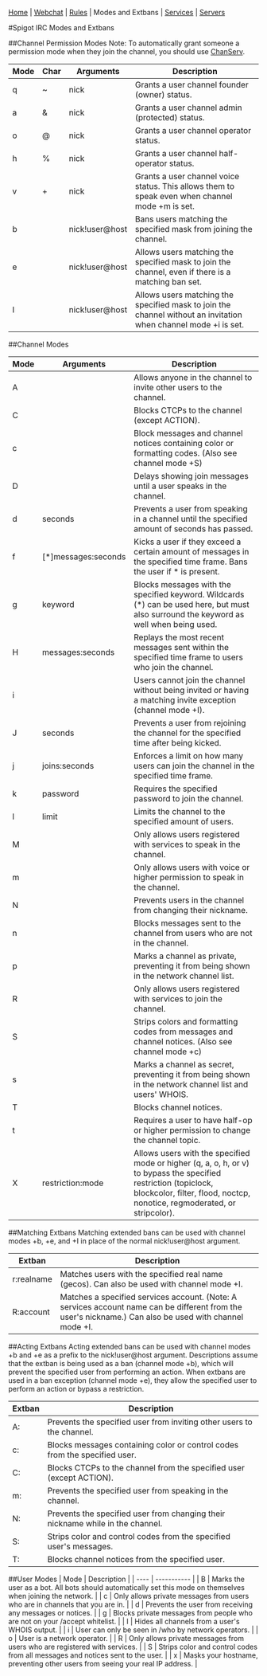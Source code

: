 [Home](index.php) | [Webchat](iris/) | [Rules](rules.php) | Modes and Extbans | [Services](services.php) | [Servers](servers.php)

#Spigot IRC Modes and Extbans

##Channel Permission Modes
Note: To automatically grant someone a permission mode when they join the channel, you should use [ChanServ](services.php).

| Mode | Char | Arguments | Description |
| ---- | ---- | --------- | ----------- |
| q | ~ | nick | Grants a user channel founder (owner) status. |
| a | & | nick | Grants a user channel admin (protected) status. |
| o | @ | nick | Grants a user channel operator status. |
| h | % | nick | Grants a user channel half-operator status. |
| v | + | nick | Grants a user channel voice status.  This allows them to speak even when channel mode +m is set. |
| b | | nick!user@host | Bans users matching the specified mask from joining the channel. |
| e | | nick!user@host | Allows users matching the specified mask to join the channel, even if there is a matching ban set. |
| I | | nick!user@host | Allows users matching the specified mask to join the channel without an invitation when channel mode +i is set. |

##Channel Modes

| Mode | Arguments | Description |
| ---- | --------- | ----------- |
| A | | Allows anyone in the channel to invite other users to the channel. |
| C | | Blocks CTCPs to the channel (except ACTION). |
| c | | Block messages and channel notices containing color or formatting codes. (Also see channel mode +S) |
| D | | Delays showing join messages until a user speaks in the channel. |
| d | seconds | Prevents a user from speaking in a channel until the specified amount of seconds has passed. |
| f | [*]messages:seconds | Kicks a user if they exceed a certain amount of messages in the specified time frame.  Bans the user if * is present. |
| g | keyword | Blocks messages with the specified keyword.  Wildcards (*) can be used here, but must also surround the keyword as well when being used. |
| H | messages:seconds | Replays the most recent messages sent within the specified time frame to users who join the channel. |
| i | | Users cannot join the channel without being invited or having a matching invite exception (channel mode +I). |
| J | seconds | Prevents a user from rejoining the channel for the specified time after being kicked. |
| j | joins:seconds | Enforces a limit on how many users can join the channel in the specified time frame. |
| k | password | Requires the specified password to join the channel. |
| l | limit | Limits the channel to the specified amount of users. |
| M | | Only allows users registered with services to speak in the channel. |
| m | | Only allows users with voice or higher permission to speak in the channel. |
| N | | Prevents users in the channel from changing their nickname. |
| n | | Blocks messages sent to the channel from users who are not in the channel. |
| p | | Marks a channel as private, preventing it from being shown in the network channel list. |
| R | | Only allows users registered with services to join the channel. |
| S | | Strips colors and formatting codes from messages and channel notices. (Also see channel mode +c) |
| s | | Marks a channel as secret, preventing it from being shown in the network channel list and users' WHOIS. |
| T | | Blocks channel notices. |
| t | | Requires a user to have half-op or higher permission to change the channel topic. |
| X | restriction:mode | Allows users with the specified mode or higher (q, a, o, h, or v) to bypass the specified restriction (topiclock, blockcolor, filter, flood, noctcp, nonotice, regmoderated, or stripcolor). |

##Matching Extbans
Matching extended bans can be used with channel modes +b, +e, and +I in place of the normal nick!user@host argument.  

| Extban | Description |
| ------ | ----------- |
| r:realname | Matches users with the specified real name (gecos). Can also be used with channel mode +I. |
| R:account | Matches a specified services account. (Note: A services account name can be different from the user's nickname.) Can also be used with channel mode +I. |

##Acting Extbans
Acting extended bans can be used with channel modes +b and +e as a prefix to the nick!user@host argument.  Descriptions assume that the extban is being used as a ban (channel mode +b), which will prevent the specified user from performing an action.  When extbans are used in a ban exception (channel mode +e), they allow the specified user to perform an action or bypass a restriction.

| Extban | Description |
| ------ | ----------- |
| A: | Prevents the specified user from inviting other users to the channel. |
| c: | Blocks messages containing color or control codes from the specified user. |
| C: | Blocks CTCPs to the channel from the specified user (except ACTION). |
| m: | Prevents the specified user from speaking in the channel. |
| N: | Prevents the specified user from changing their nickname while in the channel. |
| S: | Strips color and control codes from the specified user's messages. |
| T: | Blocks channel notices from the specified user. |

##User Modes
| Mode | Description |
| ---- | ----------- |
| B | Marks the user as a bot. All bots should automatically set this mode on themselves when joining the network. |
| c | Only allows private messages from users who are in channels that you are in. |
| d | Prevents the user from receiving any messages or notices. |
| g | Blocks private messages from people who are not on your /accept whitelist. |
| I | Hides all channels from a user's WHOIS output. |
| i | User can only be seen in /who by network operators. |
| o | User is a network operator. |
| R | Only allows private messages from users who are registered with services. |
| S | Strips color and control codes from all messages and notices sent to the user. |
| x | Masks your hostname, preventing other users from seeing your real IP address. |
